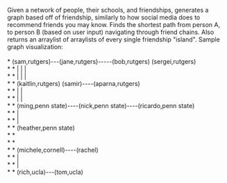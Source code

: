 Given a network of people, their schools, and friendships, generates a graph based off of friendship, similarly to how social media does to recommend friends you may know. Finds the shortest path from person A, to person B (based on user input) navigating through friend chains. Also returns an arraylist of arraylists of every single friendship "island".
Sample graph visualization:<br />	
	 *         (sam,rutgers)---(jane,rutgers)-----(bob,rutgers)   (sergei,rutgers)<br />
	 * 	 *                           |                 |             |<br />
	 * 	 *                           |                 |             |<br />
	 * 	 *                      (kaitlin,rutgers)   (samir)----(aparna,rutgers)<br />
	 * 	 *                           |                            |<br />
	 * 	 *                           |                            |<br />
	 * 	 *   (ming,penn state)----(nick,penn state)----(ricardo,penn state)<br />
	 * 	 *                           |<br />
	 * 	 *                           |<br />
	 * 	 *                      (heather,penn state)<br />
	 * 	 *<br />
	 * 	 *<br />
	 * 	 *                    (michele,cornell)----(rachel)<br />
	 * 	 *                           |<br />
	 * 	 *                           |<br />
	 * 	 *      (rich,ucla)---(tom,ucla)<br />